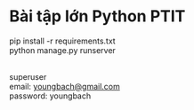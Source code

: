 # Bài tập lớn Python PTIT

pip install -r requirements.txt <br> 
python manage.py runserver <br>
<br>

superuser <br>
email: youngbach@gmail.com <br>
password: youngbach <br>
